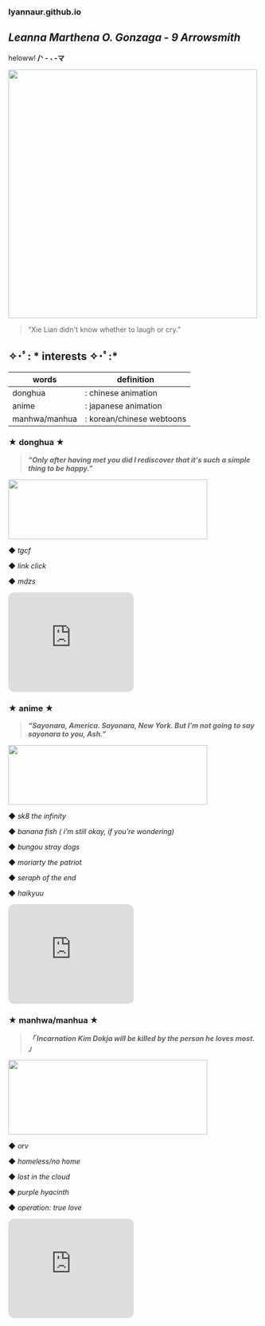 ### lyannaur.github.io
## *Leanna Marthena O. Gonzaga - 9 Arrowsmith*

heloww! **/ᐠ - ˕ -マ**

<img src="https://user-images.githubusercontent.com/122426686/212521253-046e3c15-6cac-4477-a37b-9ded7e94a39e.jpg" width="500" height="500" />

> “Xie Lian didn't know whether to laugh or cry.”

##  ✧･ﾟ: * interests ✧･ﾟ:*


|  words  |      definition      |
| ------- | -------------------- |
| donghua | : chinese animation  |
|  anime  | : japanese animation |
|  manhwa/manhua  | : korean/chinese webtoons |



### ★ donghua ★ 
>***“Only after having met you did I rediscover that it's such a simple thing to be happy.”***

<img src="https://user-images.githubusercontent.com/122426686/212527546-d8176939-e16e-41a0-b3b7-846a60f6c3cb.gif" width="400" height="120" />

◆ *tgcf*

◆ *link click*

◆ *mdzs*

<iframe style="border-radius:12px" src="https://open.spotify.com/embed/track/5MDff48720BZmPEOs3kHpF?utm_source=generator&theme=0" width="50%" height="200" frameBorder="0" allowfullscreen="" allow="autoplay; clipboard-write; encrypted-media; fullscreen; picture-in-picture" loading="lazy"></iframe>

### ★ anime ★
>***“Sayonara, America. Sayonara, New York. But I’m not going to say sayonara to you, Ash.”***

<img src="https://user-images.githubusercontent.com/122426686/212522178-3152c3a4-a4b7-4244-a01e-f8d0959b11a7.gif" width="400" height="120" />

◆ *sk8 the infinity*

◆ *banana fish ( i'm still okay, if you're wondering)*

◆ *bungou stray dogs*

◆ *moriarty the patriot*

◆ *seraph of the end*

◆ *haikyuu*

<iframe style="border-radius:12px" src="https://open.spotify.com/embed/track/3yBeQAxk5Jb6bzvUpqu5qX?utm_source=generator&theme=0" width="50%" height="200" frameBorder="0" allowfullscreen="" allow="autoplay; clipboard-write; encrypted-media; fullscreen; picture-in-picture" loading="lazy"></iframe>

### ★ manhwa/manhua ★
>***「 Incarnation Kim Dokja will be killed by the person he loves most. 」***

<img src="https://user-images.githubusercontent.com/122426686/212523901-987da6da-14b3-4e0c-8a9c-ab5431ea8ef8.jpg" width="400" height="150" />

◆ *orv*

◆ *homeless/no home*

◆ *lost in the cloud*

◆ *purple hyacinth*

◆ *operation: true love*
<iframe style="border-radius:12px" src="https://open.spotify.com/embed/track/6VObnIkLVruX4UVyxWhlqm?utm_source=generator&theme=0" width="50%" height="200" frameBorder="0" allowfullscreen="" allow="autoplay; clipboard-write; encrypted-media; fullscreen; picture-in-picture" loading="lazy"></iframe>

